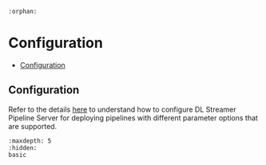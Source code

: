```{eval-rst}
:orphan:
```
# Configuration

* [Configuration](#configuration)

## Configuration
Refer to the details [here](./basic.md) to understand how to configure DL Streamer Pipeline Server for deploying pipelines with different parameter options that are supported. 

```{toctree}
:maxdepth: 5
:hidden:
basic
```